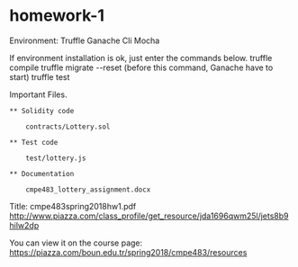 # homework-1


Environment:
	Truffle
	Ganache Cli
	Mocha

If environment installation is ok, just enter the commands below.
	truffle compile
	truffle migrate --reset (before this command, Ganache have to start)
	truffle test

Important Files.
	
	** Solidity code

		contracts/Lottery.sol

	** Test code

		test/lottery.js

	** Documentation

		cmpe483_lottery_assignment.docx

Title: cmpe483spring2018hw1.pdf
http://www.piazza.com/class_profile/get_resource/jda1696qwm25l/jets8b9hilw2dp

You can view it on the course page: https://piazza.com/boun.edu.tr/spring2018/cmpe483/resources
